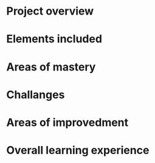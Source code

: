 # Project overview


# Elements included

# Areas of mastery

# Challanges

# Areas of improvedment

# Overall learning experience
